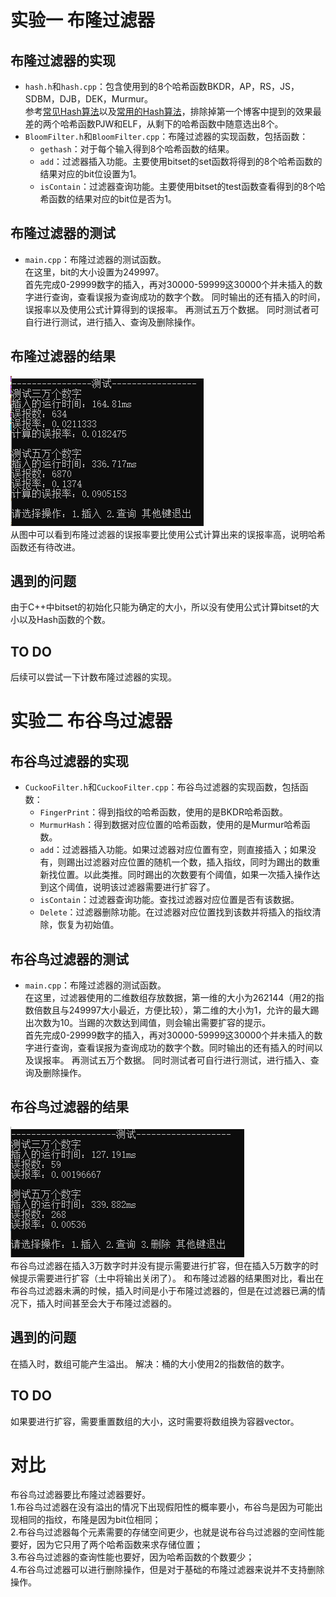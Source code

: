 # 实验一 布隆过滤器
## 布隆过滤器的实现
* `hash.h`和`hash.cpp`：包含使用到的8个哈希函数BKDR，AP，RS，JS，SDBM，DJB，DEK，Murmur。  
参考[常见Hash算法](https://cloud.tencent.com/developer/article/1432686)以及[常用的Hash算法](https://www.cnblogs.com/rainy-shurun/p/5426570.html)，排除掉第一个博客中提到的效果最差的两个哈希函数PJW和ELF，从剩下的哈希函数中随意选出8个。
* `BloomFilter.h`和`BloomFilter.cpp`：布隆过滤器的实现函数，包括函数：
    * `gethash`：对于每个输入得到8个哈希函数的结果。
    * `add`：过滤器插入功能。主要使用bitset的set函数将得到的8个哈希函数的结果对应的bit位设置为1。
    * `isContain`：过滤器查询功能。主要使用bitset的test函数查看得到的8个哈希函数的结果对应的bit位是否为1。
## 布隆过滤器的测试
* `main.cpp`：布隆过滤器的测试函数。  
在这里，bit的大小设置为249997。  
首先完成0-29999数字的插入，再对30000-59999这30000个并未插入的数字进行查询，查看误报为查询成功的数字个数。 同时输出的还有插入的时间，误报率以及使用公式计算得到的误报率。
再测试五万个数据。
同时测试者可自行进行测试，进行插入、查询及删除操作。
## 布隆过滤器的结果  
![测试结果](BloomTest.png)  
从图中可以看到布隆过滤器的误报率要比使用公式计算出来的误报率高，说明哈希函数还有待改进。
## 遇到的问题
由于C++中bitset的初始化只能为确定的大小，所以没有使用公式计算bitset的大小以及Hash函数的个数。
## TO DO
后续可以尝试一下计数布隆过滤器的实现。


# 实验二 布谷鸟过滤器
## 布谷鸟过滤器的实现
* `CuckooFilter.h`和`CuckooFilter.cpp`：布谷鸟过滤器的实现函数，包括函数：
    * `FingerPrint`：得到指纹的哈希函数，使用的是BKDR哈希函数。
    * `MurmurHash`：得到数据对应位置的哈希函数，使用的是Murmur哈希函数。
    * `add`：过滤器插入功能。如果过滤器对应位置有空，则直接插入；如果没有，则踢出过滤器对应位置的随机一个数，插入指纹，同时为踢出的数重新找位置。以此类推。同时踢出的次数要有个阈值，如果一次插入操作达到这个阈值，说明该过滤器需要进行扩容了。
    * `isContain`：过滤器查询功能。查找过滤器对应位置是否有该数据。
    * `Delete`：过滤器删除功能。在过滤器对应位置找到该数并将插入的指纹清除，恢复为初始值。
## 布谷鸟过滤器的测试
* `main.cpp`：布隆过滤器的测试函数。  
在这里，过滤器使用的二维数组存放数据，第一维的大小为262144（用2的指数倍数且与249997大小最近，方便比较），第二维的大小为1，允许的最大踢出次数为10。当踢的次数达到阈值，则会输出需要扩容的提示。  
首先完成0-29999数字的插入，再对30000-59999这30000个并未插入的数字进行查询，查看误报为查询成功的数字个数。同时输出的还有插入的时间以及误报率。
再测试五万个数据。
同时测试者可自行进行测试，进行插入、查询及删除操作。
## 布谷鸟过滤器的结果  
![测试结果](CuckooTest.png)  
布谷鸟过滤器在插入3万数字时并没有提示需要进行扩容，但在插入5万数字的时候提示需要进行扩容（土中将输出关闭了）。
和布隆过滤器的结果图对比，看出在布谷鸟过滤器未满的时候，插入时间是小于布隆过滤器的，但是在过滤器已满的情况下，插入时间甚至会大于布隆过滤器的。
## 遇到的问题
在插入时，数组可能产生溢出。
解决：桶的大小使用2的指数倍的数字。
## TO DO
如果要进行扩容，需要重置数组的大小，这时需要将数组换为容器vector。


# 对比
布谷鸟过滤器要比布隆过滤器要好。  
1.布谷鸟过滤器在没有溢出的情况下出现假阳性的概率要小，布谷鸟是因为可能出现相同的指纹，布隆是因为bit位相同；  
2.布谷鸟过滤器每个元素需要的存储空间更少，也就是说布谷鸟过滤器的空间性能要好，因为它只用了两个哈希函数来求存储位置；  
3.布谷鸟过滤器的查询性能也要好，因为哈希函数的个数要少；  
4.布谷鸟过滤器可以进行删除操作，但是对于基础的布隆过滤器来说并不支持删除操作。
